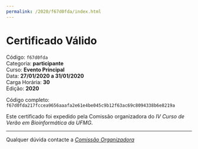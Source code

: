 ```yaml
---
permalink: /2020/f67d0fda/index.html
---
```


# Certificado Válido

Código: `f67d0fda`<br>
Categoria: **participante**<br>
Curso: **Evento Principal**<br>
Data: **27/01/2020 a 31/01/2020**<br>
Carga Horária: **30**<br>
Edição: **2020**<br>


Código completo: `f67d0fda217fccea9656aaafa2e61e4be045c9b12f63ac69c8094338b6e8219a`


Este certificado foi expedido pela Comissão organizadora do *IV Curso de Verão em Bioinformática da UFMG*.

----

Qualquer dúvida contacte a [_Comissão Organizadora_](<mailto:cursobioinfoufmg@gmail.com$subject=[Certificados]>)

